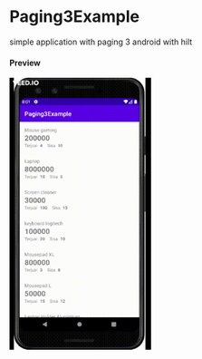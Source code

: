 # Paging3Example
simple application with paging 3 android with hilt 

#### Preview
<img src="https://github.com/bennyfajri/Paging3Example/blob/master/preview/2022-05-11%2020-01-48.gif" alt="drawing" width="250" height="480"/>
